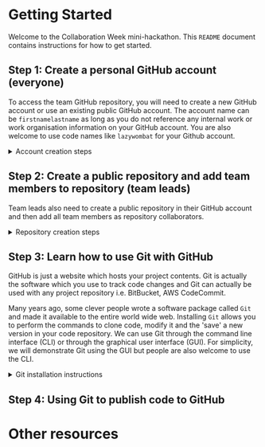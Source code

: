 # Getting Started    

Welcome to the Collaboration Week mini-hackathon. This `README` document contains instructions for how to get started.   

## Step 1: Create a personal GitHub account (everyone)  
To access the team GitHub repository, you will need to create a new GitHub account or use an existing public GitHub account. The account name can be `firstnamelastname` as long as you do not reference any internal work or work organisation information on your GitHub account. You are also welcome to use code names like `lazywombat` for your Github account.    

<details><summary>Account creation steps</summary>  
<p>   

1. Navigate to [https://github.com/](https://github.com/) and enter your **non-work** email address to sign up for a GitHub account.   

    <img src="./figures/github_webpage.png" width="400px"><br>   

2. This takes you to the next prompt where you are asked to create a password and GitHub username. You can type `n` to avoid receiving GitHub announcements through email.   

    <img src="./figures/github_account_creation.png" width="400px"><br>    

3. Verify your account through your nominated non-work email address.   

4. Sign up to a **free** GitHub account i.e. student account for use with 5 - 10 members. You can leave all other GitHub features unticked.   

5. Congratulations! You have now logged into your personal GitHub account. Send your username to your team lead. Your account will look relatively empty at first, like the example below.  

    <img src="./figures/github_account_view.png" width="400px"><br>  

</p>  
</details>  


## Step 2: Create a public repository and add team members to repository (team leads)  
Team leads also need to create a public repository in their GitHub account and then add all team members as repository collaborators.  

<details><summary>Repository creation steps</summary>  
<p>  

1. Log into your GitHub account and navigate to [https://github.com/new](https://github.com/new) to create a new repository (you can also click `+` -> `New repository` to access this from the top right hand corner inside GitHub). A repository can be thought of as a contained space to store all the code, documentation and analytical outputs produced by your project.  

2. Choose a name for your new team repository. Select the **public** repository and tick to add a README file. You can ignore the `Add .gitignore` and `Choose a license` options. Click `Create repository`.    

    <img src="./figures/create_repository.png" width="400px"><br>  

3. Navigate to your new repository via the main page (you can also access your main page at `www.github.com/yourusername`). Click on your new repository and navigate to the `Settings` tab in the bar under your repository name. Click the `Collaborators` tab and then click on the green box `Add people`. Search for your team members and then click `Add user to this repository`. Repeat this step for all your team members.   

    <img src="./figures/create_repository.png" width="400px"><br>  

4. An email notification should be sent to your team member. Ask your team member to open the invite and accept the collaborator request. Your team member should now be able to commit and push code to your team repository.   

    <img src="./figures/collaborator_invite.png" width="400px"><br>  

</p>
</details>

## Step 3: Learn how to use Git with GitHub    
GitHub is just a website which hosts your project contents. Git is actually the software which you use to track code changes and Git can actually be used with any project repository i.e. BitBucket, AWS CodeCommit.   

Many years ago, some clever people wrote a software package called `Git` and made it available to the entire world wide web. Installing `Git` allows you to perform the commands to clone code, modify it and the 'save' a new version in your code repository. We can use Git through the command line interface (CLI) or through the graphical user interface (GUI). For simplicity, we will demonstrate Git using the GUI but people are also welcome to use the CLI. 

<details><summary>Git installation instructions</summary>  
<p>  

</p>
</details>

## Step 4: Using Git to publish code to GitHub   

# Other resources  
